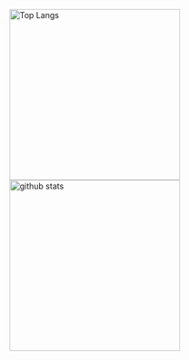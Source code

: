 <p align="left"> 
  <img alt="Top Langs" height="300px" src="https://github-readme-stats.vercel.app/api/top-langs/?username=506129747ryu&show_icons=truek" />
  <img alt="github stats" height="300px" src="https://github-readme-stats.vercel.app/api?username=506129747ryu&show_icons=ture" />
</p>